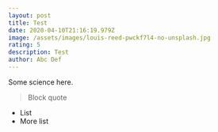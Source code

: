 ```yaml
---
layout: post
title: Test
date: 2020-04-10T21:16:19.979Z
image: /assets/images/louis-reed-pwckf7l4-no-unsplash.jpg
rating: 5
description: Test
author: Abc Def
---
```

Some science here.

> Block quote

- List
- More list